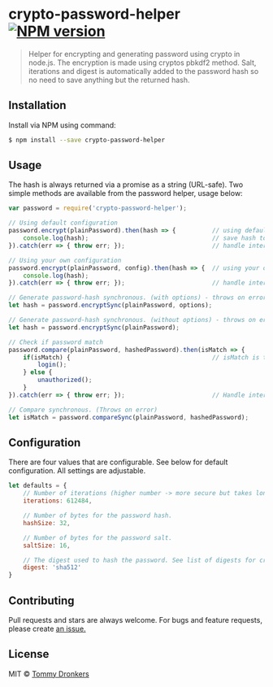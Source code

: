 # crypto-password-helper [![NPM version](https://badge.fury.io/js/crypto-password-helper.svg)](https://npmjs.org/package/crypto-password-helper)

> Helper for encrypting and generating password using crypto in node.js. The encryption is made using cryptos pbkdf2 method. Salt, iterations and digest is automatically added to the password hash so no need to save anything but the returned hash.

## Installation
Install via NPM using command:

```sh
$ npm install --save crypto-password-helper
```

## Usage
The hash is always returned via a promise as a string (URL-safe).
Two simple methods are available from the password helper, usage below:
```js
var password = require('crypto-password-helper');

// Using default configuration
password.encrypt(plainPassword).then(hash => {          // using default settings
    console.log(hash);                                  // save hash to user/database
}).catch(err => { throw err; });                        // handle internal server error. (crypto error)

// Using your own configuration
password.encrypt(plainPassword, config).then(hash => {  // using your own configuration
    console.log(hash);
}).catch(err => { throw err; });                        // handle internal server error. (crypto error)

// Generate password-hash synchronous. (with options) - throws on error
let hash = password.encryptSync(plainPassword, options);           

// Generate password-hash synchronous. (without options) - throws on error
let hash = password.encryptSync(plainPassword);

// Check if password match
password.compare(plainPassword, hashedPassword).then(isMatch => {
    if(isMatch) {                                       // isMatch is true if the plainPassword matches the hashedPassword, otherwise false.
        login();
    } else {
        unauthorized();
    }
}).catch(err => { throw err; });                        // Handle internal server error. (crypto error)

// Compare synchronous. (Throws on error)
let isMatch = password.compareSync(plainPassword, hashedPassword);

```

## Configuration
There are four values that are configurable. See below for default configuration. All settings are adjustable.

```js
let defaults = {
    // Number of iterations (higher number -> more secure but takes longer time to complete.)
    iterations: 612484,

    // Number of bytes for the password hash.
    hashSize: 32,

    // Number of bytes for the password salt.
    saltSize: 16,

    // The digest used to hash the password. See list of digests for crypto.
    digest: 'sha512'
}

```

## Contributing
Pull requests and stars are always welcome. For bugs and feature requests, please create [an issue.](https://github.com/Steeljuice/crypto-password-helper/issues)

## License

MIT © [Tommy Dronkers](https://github.com/Steeljuice)
